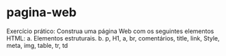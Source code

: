 # pagina-web
Exercício prático: Construa uma página Web com os seguintes elementos
HTML:
a. Elementos estruturais.
b. p, H1, a, br, comentários, title, link, Style, meta, img, table, tr, td
